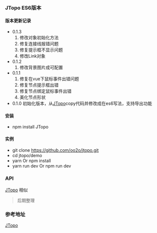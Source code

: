 ### JTopo ES6版本

#### 版本更新记录
- 0.1.3
	1. 修改对象初始化方法
	1. 修复连接线报错问题
	1. 修复提示框不显示问题
	1. 修改Link对象
- 0.1.2
	1. 修改背景图片成可配置
- 0.1.1
	1. 修复在vue下鼠标事件出错问题
	1. 修复节点提示框出错
	1. 修复节点绑定鼠标事件出错
	1. 美化节点形状
- 0.1.0 初始化版本，从[JTopo](https://github.com/tuanjie54188/jtopo)copy代码并修改成在es6写法，支持导出功能
#### 安装
- npm install JTopo

#### 实例
- git clone https://github.com/oo2o/jtopo.git
- cd jtopo/demo
- yarn Or npm install
- yarn run dev Or npm run dev

### API
[JTopo](http://www.jtopo.com/) 相似
> 后期整理
### 参考地址
[JTopo](https://github.com/tuanjie54188/jtopo)
